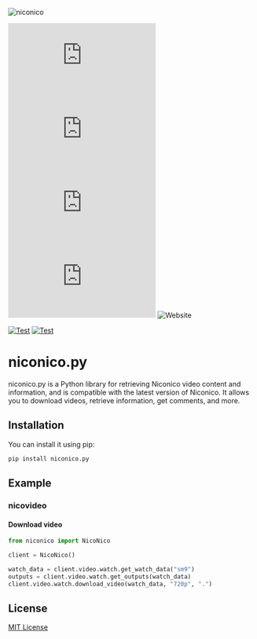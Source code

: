 ![niconico](https://img.shields.io/badge/niconico-(%E5%B8%B0%E3%81%A3%E3%81%A6%E3%81%8D%E3%81%9F)-auto?logo=niconico&logoColor=%23e6e6e6&color=%23252525)

[![PyPI](https://img.shields.io/pypi/v/niconico.py?logo=pypi)](https://pypi.org/project/niconico.py/)
![PyPI - Python Version](https://img.shields.io/pypi/pyversions/niconico.py?logo=pypi)
![PyPI - Downloads](https://img.shields.io/pypi/dm/niconico.py?logo=pypi)
![PyPI - License](https://img.shields.io/pypi/l/niconico.py?logo=pypi)
![Website](https://img.shields.io/website?label=docs&logo=github&url=https%3A%2F%2Fniconicolibs.github.io%2Fniconico.py)

[![Test](https://github.com/niconicolibs/niconico.py/actions/workflows/release.yml/badge.svg)](https://github.com/niconicolibs/niconico.py/actions/workflows/release.yml)
[![Test](https://github.com/niconicolibs/niconico.py/actions/workflows/pypi.yml/badge.svg)](https://github.com/niconicolibs/niconico.py/actions/workflows/pypi.yml)

# niconico.py
niconico.py is a Python library for retrieving Niconico video content and information, and is compatible with the latest version of Niconico.
It allows you to download videos, retrieve information, get comments, and more.

## Installation
You can install it using pip:
```bash
pip install niconico.py
```

## Example
### nicovideo
#### Download video
```python
from niconico import NicoNico

client = NicoNico()

watch_data = client.video.watch.get_watch_data("sm9")
outputs = client.video.watch.get_outputs(watch_data)
client.video.watch.download_video(watch_data, "720p", ".")
```

## License
[MIT License](LICENSE)
